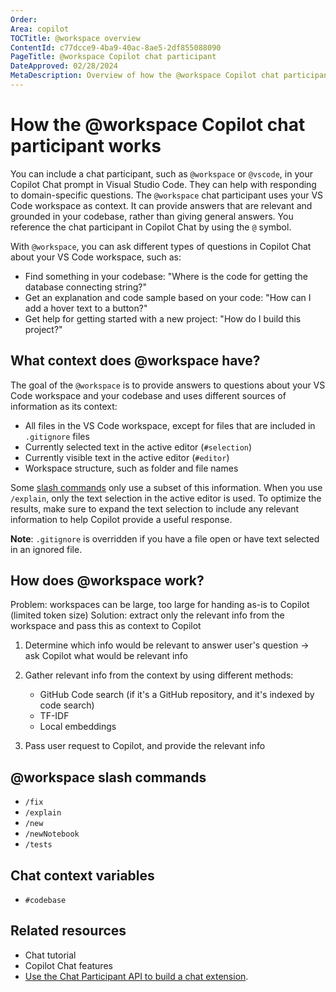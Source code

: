 ```yaml
---
Order: 
Area: copilot
TOCTitle: @workspace overview
ContentId: c77dcce9-4ba9-40ac-8ae5-2df855088090
PageTitle: @workspace Copilot chat participant
DateApproved: 02/28/2024
MetaDescription: Overview of how the @workspace Copilot chat participants works and how it manages context.
---
```

# How the @workspace Copilot chat participant works

You can include a chat participant, such as `@workspace` or `@vscode`, in your Copilot Chat prompt in Visual Studio Code. They can help with responding to domain-specific questions. The `@workspace` chat participant uses your VS Code workspace as context. It can provide answers that are relevant and grounded in your codebase, rather than giving general answers. You reference the chat participant in Copilot Chat by using the `@` symbol.

With `@workspace`, you can ask different types of questions in Copilot Chat about your VS Code workspace, such as:

- Find something in your codebase: "Where is the code for getting the database connecting string?"
- Get an explanation and code sample based on your code: "How can I add a hover text to a button?"
- Get help for getting started with a new project: "How do I build this project?"

## What context does @workspace have?

The goal of the `@workspace` is to provide answers to questions about your VS Code workspace and your codebase and uses different sources of information as its context:

- All files in the VS Code workspace, except for files that are included in `.gitignore` files
- Currently selected text in the active editor (`#selection`)
- Currently visible text in the active editor (`#editor`)
- Workspace structure, such as folder and file names

Some [slash commands](#workspace-slash-commands) only use a subset of this information. When you use `/explain`, only the text selection in the active editor is used. To optimize the results, make sure to expand the text selection to include any relevant information to help Copilot provide a useful response.

**Note**: `.gitignore` is overridden if you have a file open or have text selected in an ignored file.

## How does @workspace work?

Problem: workspaces can be large, too large for handing as-is to Copilot (limited token size)
Solution: extract only the relevant info from the workspace and pass this as context to Copilot

1. Determine which info would be relevant to answer user's question -> ask Copilot what would be relevant info

1. Gather relevant info from the context by using different methods:

    - GitHub Code search (if it's a GitHub repository, and it's indexed by code search)
    - TF-IDF
    - Local embeddings

1. Pass user request to Copilot, and provide the relevant info

## @workspace slash commands

- `/fix`
- `/explain`
- `/new`
- `/newNotebook`
- `/tests`

## Chat context variables

- `#codebase`

## Related resources

- Chat tutorial
- Copilot Chat features
- [Use the Chat Participant API to build a chat extension](/api/extension-guides/chat.md).
